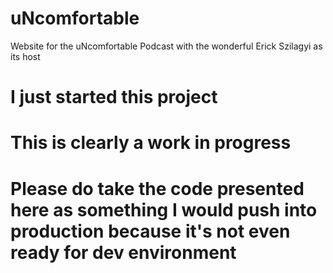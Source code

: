 # uNcomfortable
Website for the uNcomfortable Podcast with the wonderful Erick Szilagyi as its host

# I just started this project
# This is clearly a work in progress
# Please do take the code presented here as something I would push into production because it's not even ready for dev environment
